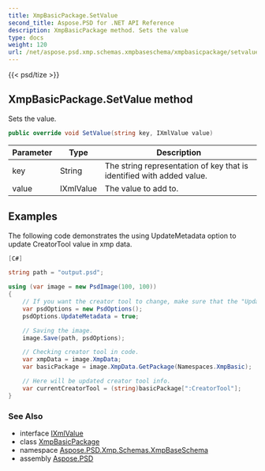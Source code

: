 ```yaml
---
title: XmpBasicPackage.SetValue
second_title: Aspose.PSD for .NET API Reference
description: XmpBasicPackage method. Sets the value
type: docs
weight: 120
url: /net/aspose.psd.xmp.schemas.xmpbaseschema/xmpbasicpackage/setvalue/
---
```

{{< psd/tize >}}
## XmpBasicPackage.SetValue method

Sets the value.

```csharp
public override void SetValue(string key, IXmlValue value)
```

| Parameter | Type | Description |
| --- | --- | --- |
| key | String | The string representation of key that is identified with added value. |
| value | IXmlValue | The value to add to. |

## Examples

The following code demonstrates the using UpdateMetadata option to update CreatorTool value in xmp data.

```csharp
[C#]

string path = "output.psd";

using (var image = new PsdImage(100, 100))
{
    // If you want the creator tool to change, make sure that the "UpdateMetadata" property is set to true. It's set to true by default.
    var psdOptions = new PsdOptions();
    psdOptions.UpdateMetadata = true;

    // Saving the image. 
    image.Save(path, psdOptions);

    // Checking creator tool in code.
    var xmpData = image.XmpData;
    var basicPackage = image.XmpData.GetPackage(Namespaces.XmpBasic);

    // Here will be updated creator tool info.
    var currentCreatorTool = (string)basicPackage[":CreatorTool"];
}
```

### See Also

* interface [IXmlValue](../../../aspose.psd.xmp/ixmlvalue/)
* class [XmpBasicPackage](../)
* namespace [Aspose.PSD.Xmp.Schemas.XmpBaseSchema](../../../aspose.psd.xmp.schemas.xmpbaseschema/)
* assembly [Aspose.PSD](../../../)


